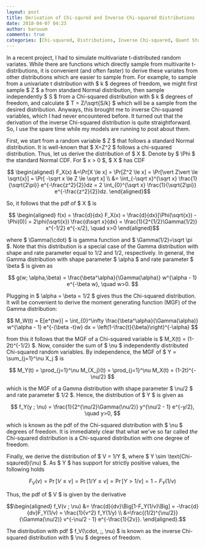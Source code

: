 ```yaml
---
layout: post
title: Derivation of Chi-squred and Inverse Chi-squared Distributions
date: 2018-04-07 04:23
author: baruuum
comments: true
categories: [Chi-squared, Distributions, Inverse Chi-squared, Quant Stuff]
---
```

In a recent project, I had to simulate multivariate t-distributed random variates. While there are functions which directly sample from multivarite t-distributions, it is convenient (and often faster) to derive these variates from other distributions which are easier to sample from. For example, to sample from a univariate t distribution with $ k $ degrees of freedom, we might first sample $ Z $ a from standard Normal distribution, then sample independently $ S $ from a Chi-squared distribution with $ k $ degrees of freedom, and calculate $ T = Z/\sqrt{S/k} $ which will be a sample from the desired distribution. Anyways, this brought me to inverse Chi-squared variables, which I had never encountered before. It turned out that the derivation of the inverse Chi-squared distribution is quite straightforward. So, I use the spare time while my models are running to post about them.

First, we start from a random variable $ Z $ that follows a standard Normal distribution. It is well-known that $ X=Z^2 $ follows a chi-squared distribution. Thus, let us derive the distribution of $ X $. Denote by $ \Phi $ the standard Normal CDF. For $ x > 0 $, $ X $ has CDF

$$ \begin{aligned}
F_X(x) &=\Pr[X \le x] = \Pr[Z^2 \le x] = \Pr[\vert Z\vert  \le \sqrt{x}] = \Pr[ -\sqrt x \le Z \le \sqrt x] \\
&= \int_{-\sqrt x}^{\sqrt x} \frac{1}{\sqrt{2\pi}} e^{-\frac{z^2}{2}}dz = 2 \int_{0}^{\sqrt x} \frac{1}{\sqrt{2\pi}} e^{-\frac{z^2}{2}}dz.
\end{aligned}$$

So, it follows that the pdf of $ X $ is

$$ \begin{aligned}
f(x) = \frac{d}{dx} F_X(x) = \frac{d}{dx}[\Phi(\sqrt{x}) - \Phi(0)] = 2\phi(\sqrt{x}) \frac{d\sqrt x}{dx} = \frac{1}{2^{1/2}\Gamma(1/2)} x^{-1/2} e^{-x/2}, \quad x>0
\end{aligned}$$

where $ \Gamma(\cdot) $ is gamma function and $ \Gamma(1/2)=\sqrt \pi $. Note that this distribution is a special case of the Gamma distribution with shape and rate parameter equal to 1/2 and 1/2, respectively. In general, the Gamma distribution with shape parameter $ \alpha $ and rate parameter $ \beta $ is given as

$$  g(w; \alpha,\beta) = \frac{\beta^\alpha}{\Gamma(\alpha)} w^{\alpha - 1} e^{-\beta w}, \quad w>0. $$

Plugging in $ \alpha = \beta = 1/2 $ gives thus the Chi-squared distribution. It will be convenient to derive the moment generating function (MGF) of the Gamma distribution:

$$  M_W(t) = E[e^{tw}] = \int_{0}^\infty \frac{\beta^\alpha}{\Gamma(\alpha)} w^{\alpha - 1} e^{-(\beta -t)w} dx = \left(1-\frac{t}{\beta}\right)^{-\alpha} $$

from this it follows that the MGF of a Chi-squared variable is $ M_X(t) = (1-2t)^{-1/2} $. Now, consider the sum of $ \nu $ independently distributed Chi-squared random variables. By independence, the MGF of $ Y = \sum_{j=1}^\nu X_j $ is

$$  M_Y(t) = \prod_{j=1}^\nu M_{X_j}(t) = \prod_{j=1}^\nu M_X(t) = (1-2t)^{-\nu/2} $$

which is the MGF of a Gamma distribution with shape parameter $ \nu/2 $ and rate parameter $ 1/2 $. Hence, the distribution of $ Y $ is given as

$$  f_Y(y ; \nu) = \frac{1}{2^{\nu/2}\Gamma(\nu/2)} y^{\nu/2 - 1} e^{-y/2}, \quad y>0, $$

which is known as the pdf of the Chi-squared distribution with $ \nu $ degrees of freedom. It is immediately clear that what we've so far called *the* Chi-squared distribution is a Chi-squared distribution with one degree of freedom.

Finally, we derive the distribution of $ V = 1/Y $, where $ Y \sim \text{Chi-sqaured}(\nu) $. As $ Y $ has support for strictly positive values, the following holds

$$  F_V(v) = \Pr[V \le v ] = \Pr[1/Y \le v] = \Pr[Y > 1/v] = 1- F_Y(1/v) $$

Thus, the pdf of $ V $ is given by the derivative

$$\begin{aligned}
f_V(v ; \nu) &= \frac{d}{dv}\Big[1-F_Y(1/v)\Big] = -\frac{d}{dv}F_Y(1/v) = \frac{1}{v^2} f_Y(1/y) \\
&=\frac{(1/2)^{\nu/2}}{\Gamma(\nu/2)} v^{-\nu/2 - 1} e^{-\frac{1}{2v}}.
\end{aligned}.$$

The distribution with pdf $ f_V(\cdot\, ;\, \nu) $ is known as the inverse Chi-squared distribution with $ \nu $ degrees of freedom. 
